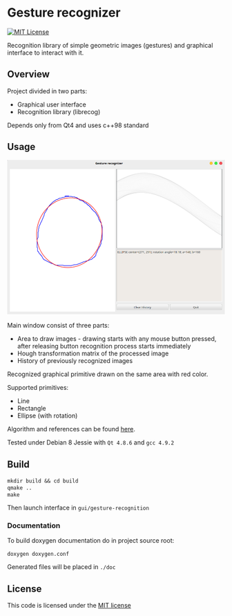 # Gesture recognizer
[![MIT License](https://img.shields.io/github/license/kswaldemar/gesture-recognizer.svg?style=flat-square)](./LICENSE)

Recognition library of simple geometric images (gestures) and graphical interface to interact with it.

## Overview

Project divided in two parts:
* Graphical user interface
* Recognition library (librecog)

Depends only from Qt4 and uses c++98 standard

## Usage

![Example](./doc/example.png)

Main window consist of three parts:
* Area to draw images - drawing starts with any mouse button pressed, after releasing button recognition process starts immediately 
* Hough transformation matrix of the processed image
* History of previously recognized images

Recognized graphical primitive drawn on the same area with red color.

Supported primitives:
* Line
* Rectangle
* Ellipse (with rotation)

Algorithm and references can be found [here](./doc/algorithm-desc-ru.md).

Tested under Debian 8 Jessie with `Qt 4.8.6` and `gcc 4.9.2`
## Build

```
mkdir build && cd build
qmake ..
make
```
Then launch interface in `gui/gesture-recognition`
### Documentation

To build doxygen documentation do in project source root:
```
doxygen doxygen.conf
```
Generated files will be placed in `./doc`

## License 

This code is licensed under the [MIT license](./LICENSE)
